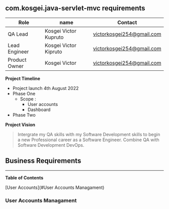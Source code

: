 ## com.kosgei.java-servlet-mvc requirements

|Role|name|Contact|
|---|---|---|
|QA Lead| Kosgei Victor Kupruto|victorkosgei254@gmail.com|
|Lead Engineer| Kosgei Victor Kipruto|victorkosgei254@gmail.com|
|Product Owner| Kosgei Victor|victorkosgei254@gmail.com|


**Project Timeline** 

* Project launch 4th August 2022 
* Phase One 
  * Scope : 
    * User accounts 
    * Dashboard
* Phase Two 


**Project Vision**
>Intergrate my QA skills with my Software Development skills to begin a new 
> Professional career as a Software Engineer. Combine QA with Software Development 
> DevOps.



## Business Requirements 
<hr/>

**Table of Contents**

[User Accounts](#User Accounts Managament)



### User Accounts Managament

